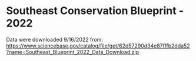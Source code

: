 # Southeast Conservation Blueprint - 2022

Data were downloaded 9/16/2022 from: https://www.sciencebase.gov/catalog/file/get/62d57290d34e87fffb2dda52?name=Southeast_Blueprint_2022_Data_Download.zip
